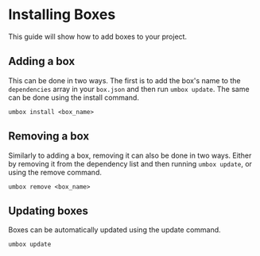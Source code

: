 # Installing Boxes

This guide will show how to add boxes to your project.

## Adding a box

This can be done in two ways. The first is to add the box's name to the `dependencies` array
in your `box.json` and then run `umbox update`. The same can be done using the install command.

```
umbox install <box_name>
```

## Removing a box

Similarly to adding a box, removing it can also be done in two ways. Either by removing it from the dependency
list and then running `umbox update`, or using the remove command.

```
umbox remove <box_name>
```

## Updating boxes

Boxes can be automatically updated using the update command.

```
umbox update
```
